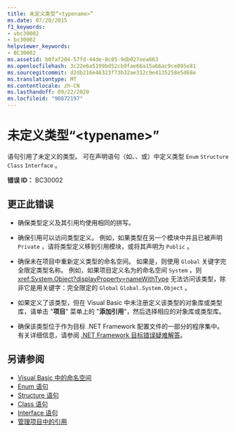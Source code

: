 ```yaml
---
title: 未定义类型“<typename>”
ms.date: 07/20/2015
f1_keywords:
- vbc30002
- bc30002
helpviewer_keywords:
- BC30002
ms.assetid: b0faf204-57fd-44de-8c05-9db027eea663
ms.openlocfilehash: 3c22e6a5199bd52cb9fae66a15a66ac9ce095e81
ms.sourcegitcommit: d2db216e46323f73b32ae312c9e4135258e5d68e
ms.translationtype: MT
ms.contentlocale: zh-CN
ms.lasthandoff: 09/22/2020
ms.locfileid: "90872197"
---
```

# <a name="type-typename-is-not-defined"></a>未定义类型“\<typename>”

语句引用了未定义的类型。 可在声明语句（如、、或）中定义类型 `Enum` `Structure` `Class` `Interface` 。  
  
 **错误 ID：** BC30002  
  
## <a name="to-correct-this-error"></a>更正此错误  
  
- 确保类型定义及其引用均使用相同的拼写。  
  
- 确保引用可以访问类型定义。 例如，如果类型在另一个模块中并且已被声明 `Private` ，请将类型定义移到引用模块，或将其声明为 `Public` 。  
  
- 确保未在项目中重新定义类型的命名空间。 如果是，则使用 `Global` 关键字完全限定类型名称。 例如，如果项目定义名为的命名空间 `System` ，则 <xref:System.Object?displayProperty=nameWithType> 无法访问该类型，除非它是用关键字：完全限定的 `Global` `Global.System.Object` 。  
  
- 如果定义了该类型，但在 Visual Basic 中未注册定义该类型的对象库或类型库，请单击 "**项目**" 菜单上的 "**添加引用**"，然后选择相应的对象库或类型库。  
  
- 确保该类型位于作为目标 .NET Framework 配置文件的一部分的程序集中。 有关详细信息，请参阅 [.NET Framework 目标错误疑难解答](/visualstudio/msbuild/troubleshooting-dotnet-framework-targeting-errors)。  
  
## <a name="see-also"></a>另请参阅

- [Visual Basic 中的命名空间](../../programming-guide/program-structure/namespaces.md)
- [Enum 语句](../statements/enum-statement.md)
- [Structure 语句](../statements/structure-statement.md)
- [Class 语句](../statements/class-statement.md)
- [Interface 语句](../statements/interface-statement.md)
- [管理项目中的引用](/visualstudio/ide/managing-references-in-a-project)
